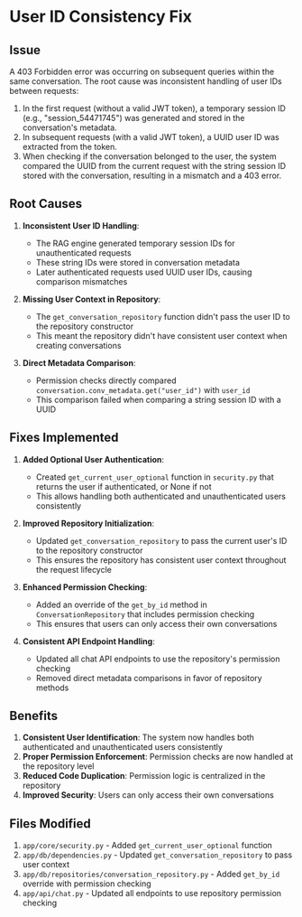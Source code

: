 # User ID Consistency Fix

## Issue
A 403 Forbidden error was occurring on subsequent queries within the same conversation. The root cause was inconsistent handling of user IDs between requests:

1. In the first request (without a valid JWT token), a temporary session ID (e.g., "session_54471745") was generated and stored in the conversation's metadata.
2. In subsequent requests (with a valid JWT token), a UUID user ID was extracted from the token.
3. When checking if the conversation belonged to the user, the system compared the UUID from the current request with the string session ID stored with the conversation, resulting in a mismatch and a 403 error.

## Root Causes

1. **Inconsistent User ID Handling**:
   - The RAG engine generated temporary session IDs for unauthenticated requests
   - These string IDs were stored in conversation metadata
   - Later authenticated requests used UUID user IDs, causing comparison mismatches

2. **Missing User Context in Repository**:
   - The `get_conversation_repository` function didn't pass the user ID to the repository constructor
   - This meant the repository didn't have consistent user context when creating conversations

3. **Direct Metadata Comparison**:
   - Permission checks directly compared `conversation.conv_metadata.get("user_id")` with `user_id`
   - This comparison failed when comparing a string session ID with a UUID

## Fixes Implemented

1. **Added Optional User Authentication**:
   - Created `get_current_user_optional` function in `security.py` that returns the user if authenticated, or None if not
   - This allows handling both authenticated and unauthenticated users consistently

2. **Improved Repository Initialization**:
   - Updated `get_conversation_repository` to pass the current user's ID to the repository constructor
   - This ensures the repository has consistent user context throughout the request lifecycle

3. **Enhanced Permission Checking**:
   - Added an override of the `get_by_id` method in `ConversationRepository` that includes permission checking
   - This ensures that users can only access their own conversations

4. **Consistent API Endpoint Handling**:
   - Updated all chat API endpoints to use the repository's permission checking
   - Removed direct metadata comparisons in favor of repository methods

## Benefits

1. **Consistent User Identification**: The system now handles both authenticated and unauthenticated users consistently
2. **Proper Permission Enforcement**: Permission checks are now handled at the repository level
3. **Reduced Code Duplication**: Permission logic is centralized in the repository
4. **Improved Security**: Users can only access their own conversations

## Files Modified

1. `app/core/security.py` - Added `get_current_user_optional` function
2. `app/db/dependencies.py` - Updated `get_conversation_repository` to pass user context
3. `app/db/repositories/conversation_repository.py` - Added `get_by_id` override with permission checking
4. `app/api/chat.py` - Updated all endpoints to use repository permission checking